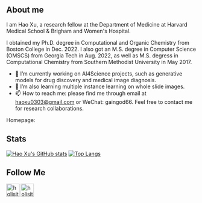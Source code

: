 
## About me

I am Hao Xu, a research fellow at the Department of Medicine at Harvard Medical School & Brigham and Women's Hospital.

I obtained my Ph.D. degree in Computational and Organic Chemistry from Boston College in Dec. 2022. I also got an M.S. degree in Computer Science (OMSCS) from Georgia Tech in Aug. 2022, as well as M.S. degress in Computational Chemistry from Southern Methodist University in May 2017.

- 🔭 I’m currently working on AI4Science projects, such as generative models for drug discovery and medical image diagnosis.
- 🌱 I’m also learning multiple instance learning on whole slide images.
-  📫 How to reach me: please find me through email at <a href="mailto:haoxu0303@gmail.com">haoxu0303@gmail.com</a> or WeChat: gaingod66.
Feel free to contact me for research collaborations.

Homepage: 

## Stats

[![Hao Xu's GitHub stats](https://github-readme-stats.vercel.app/api?username=GainGod-Xu&card_width=295)](https://github.com/GainGod-Xu/github-readme-stats)
[![Top Langs](https://github-readme-stats.vercel.app/api/top-langs/?username=GainGod-Xu&layout=compact&card_width=295)](https://github.com/GainGod-Xu/github-readme-stats)


## Follow Me

[<img align="left" alt="holisitc_developer | LinkedIn" width="35px" src="https://cdn.jsdelivr.net/npm/simple-icons@3.13.0/icons/linkedin.svg" />][linkedin]
[<img align="left" alt="holisitc_developer | LinkedIn" width="35px" src="https://cdn.jsdelivr.net/npm/simple-icons@3.13.0/icons/googlescholar.svg" />][googlescholar]

[linkedin]: https://www.linkedin.com/in/hao-xu-62bb11169/
[googlescholar]: https://scholar.google.com/citations?user=tcYaFAcAAAAJ&hl=en


